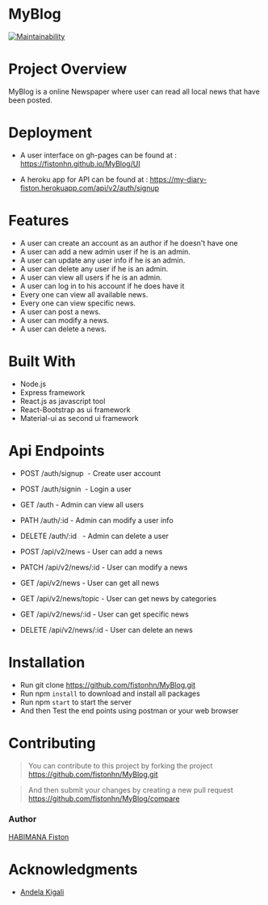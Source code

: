 # MyBlog

[![Maintainability](https://api.codeclimate.com/v1/badges/b5f5c43031e8390e4425/maintainability)](https://codeclimate.com/github/fistonhn/MyBlog/maintainability)

# Project Overview

MyBlog is a online Newspaper where user can read all local news that have been posted.

# Deployment

- A user interface on gh-pages can be found at : 
 <a href="https://fistonhn.github.io/MyBlog/UI"> https://fistonhn.github.io/MyBlog/UI</a>

- A heroku app for API can be found at : 
 <a href="https://my-diary-fiston.herokuapp.com/api/v2/auth/signup"> https://my-diary-fiston.herokuapp.com/api/v2/auth/signup</a>


# Features

- A user can create an account as an author if he doesn't have one
- A user can add a new admin user if he is an admin.
- A user can update any user info if he is an admin.
- A user can delete any user if he is an admin.
- A user can view all users if he is an admin.
- A user can log in to his account if he does have it
- Every one can view all available news.
- Every one can view specific news.
- A user can post a news.
- A user can modify a news.
- A user can delete a news.

# Built With

- Node.js
- Express framework
- React.js as javascript tool
- React-Bootstrap as ui framework
- Material-ui as second ui framework

# Api Endpoints

- POST    /auth/signup                               - Create user account 
- POST    /auth/signin                               - Login a user
- GET     /auth                                      - Admin can view all users
- PATH    /auth/:id                                  - Admin can modify a user info
- DELETE  /auth/:id                                  - Admin can delete a user

- POST    /api/v2/news                               - User can add a news 
- PATCH   /api/v2/news/:id                           - User can modify a news                
- GET     /api/v2/news                               - User can get all news   
- GET     /api/v2/news/topic                         - User can get news by categories
- GET     /api/v2/news/:id                           - User can get specific news  
- DELETE  /api/v2/news/:id                           - User can delete an news 

# Installation
- Run git clone https://github.com/fistonhn/MyBlog.git
- Run npm `install` to download and install all packages
- Run npm `start` to start the server
- And then Test the end points using postman or your web browser

# Contributing
> You can contribute to this project by forking the project https://github.com/fistonhn/MyBlog.git

> And then submit your changes by creating a new pull request https://github.com/fistonhn/MyBlog/compare

### Author

[HABIMANA Fiston](https://github.com/fistonhn/MyBlog)

# Acknowledgments

- [Andela Kigali](https://andela.com/)
